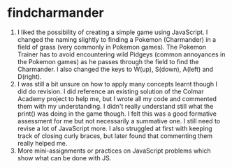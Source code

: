 # findcharmander

1. I liked the possibility of creating a simple game using JavaScript. I changed the naming slightly to finding a Pokemon (Charmander) in a field of grass (very commonly in Pokemon games). The Pokemon Trainer has to avoid encountering wild Pidgeys (common annoyances in the Pokemon games) as he passes through the field to find the Charmander. I also changed the keys to W(up), S(down), A(left) and D(right).
2. I was still a bit unsure on how to apply many concepts learnt though I did do revision. I did reference an existing solution of the Colmar Academy project to help me, but I wrote all my code and commented them with my understanding. I didn't really understand still what the print() was doing in the game though. I felt this was a good formative assessment for me but not necessarily a summative one. I still need to revise a lot of JavaScript more. I also struggled at first with keeping track of closing curly braces, but later found that commenting them really helped me.
3. More mini-assignments or practices on JavaScript problems which show what can be done with JS.
